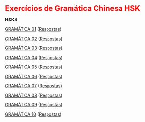 <p><span style="color: #ff0000; font-size: 18pt;"><strong>Exercícios de Gramática Chinesa HSK</strong></span></p>


<strong>HSK4</strong>

<a href="HSK4 - 01.html">GRAMÁTICA 01</a>
 (<a href="HSK4 - 01 - respostas.html">Respostas</a>)
 
<a href="HSK4 - 02.html">GRAMÁTICA 02</a>
 (<a href="HSK4 - 02 - respostas.html">Respostas</a>)

<a href="HSK4 - 03.html">GRAMÁTICA 03</a>
 (<a href="HSK4 - 03 - respostas.html">Respostas</a>)
 
<a href="HSK4 - 04.html">GRAMÁTICA 04</a>
 (<a href="HSK4 - 04 - respostas.html">Respostas</a>)
 
<a href="HSK4 - 05.html">GRAMÁTICA 05</a>
 (<a href="HSK4 - 05 - respostas.html">Respostas</a>)

 <a href="HSK4 - 06.html">GRAMÁTICA 06</a>
 (<a href="HSK4 - 06 - respostas.html">Respostas</a>)

 <a href="HSK4 - 07.html">GRAMÁTICA 07</a>
 (<a href="HSK4 - 07 - respostas.html">Respostas</a>)

 <a href="HSK4 - 08.html">GRAMÁTICA 08</a>
 (<a href="HSK4 - 08 - respostas.html">Respostas</a>)

 <a href="HSK4 - 09.html">GRAMÁTICA 09</a>
 (<a href="HSK4 - 09 - respostas.html">Respostas</a>)
 
 <a href="HSK4 - 10.html">GRAMÁTICA 10</a>
 (<a href="HSK4 - 10 - respostas.html">Respostas</a>)

   <script>
    let list = "";
    for (let i = 1; i <= 112; i++) {
      let num = i.toString().padStart(2, '0'); // Garantindo dois dígitos
      list += `<li><a href="HSK4 - ${num}.html">GRAMÁTICA ${num}</a> (<a href="HSK4 - ${num} - respostas.html">Respostas</a>)</li>`;
    }
    document.write(`<ul>${list}</ul>`);
  </script>
 
